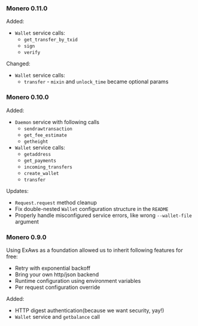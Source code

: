 ### Monero 0.11.0

Added:
  - `Wallet` service calls:
    - `get_transfer_by_txid`
    - `sign`
    - `verify`

Changed:
  - `Wallet` service calls:
    - `transfer` - `mixin` and `unlock_time` became optional params
### Monero 0.10.0

Added:

  - `Daemon` service with following calls
    - `sendrawtransaction`
    - `get_fee_estimate`
    - `getheight`
  - `Wallet` service calls:
    - `getaddress`
    - `get_payments`
    - `incoming_transfers`
    - `create_wallet`
    - `transfer`

Updates:

  - `Request.request` method cleanup
  - Fix double-nested `Wallet` configuration structure in the `README`
  - Properly handle misconfigured service errors, like wrong `--wallet-file` argument

### Monero 0.9.0

Using ExAws as a foundation allowed us to inherit following features for free:

  - Retry with exponential backoff
  - Bring your own http/json backend
  - Runtime configuration using environment variables
  - Per request configuration override

Added:

  - HTTP digest authentication(because we want security, yay!)
  - `Wallet` service and `getbalance` call
